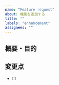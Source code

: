 ```yaml
---
name: "Feature request"
about: 機能を追加する
title: ""
labels: "enhancement"
assignees: ""
---
```


## 概要・目的

<!-- 機能の内容, 追加理由を詳細に書く -->

## 変更点

<!-- コードに加えた変更点をタスク形式で書く -->

- [ ]
